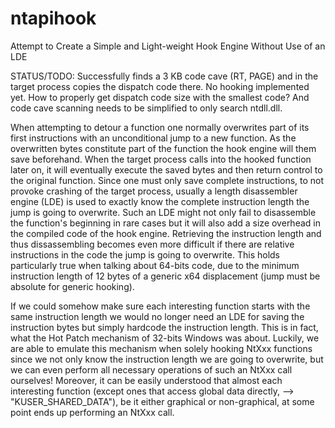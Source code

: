 # ntapihook
Attempt to Create a Simple and Light-weight Hook Engine Without Use of an LDE

STATUS/TODO: Successfully finds a 3 KB code cave (RT, PAGE) and in the target process copies the dispatch code there. No hooking implemented yet.
How to properly get dispatch code size with the smallest code? And code cave scanning needs to be simplified to only search ntdll.dll.

When attempting to detour a function one normally overwrites part of its first instructions with an unconditional jump to a new function. As the overwritten bytes constitute part of the function the hook engine will them save beforehand. When the target process calls into the hooked function later on, it will eventually execute the saved bytes and then return control to the original function.
Since one must only save complete instructions, to not provoke crashing of the target process, usually a length disassembler engine (LDE) is used to exactly know the complete instruction length the jump is going to overwrite. Such an LDE might not only fail to disassemble the function's beginning in rare cases but it will also add a size overhead in the compiled code of the hook engine.
Retrieving the instruction length and thus dissassembling becomes even more difficult if there are relative instructions in the code the jump is going to overwrite. This holds particularly true when talking about 64-bits code, due to the minimum instruction length of 12 bytes of a generic x64 displacement (jump must be absolute for generic hooking).

If we could somehow make sure each interesting function starts with the same instruction length we would no longer need an LDE for saving the instruction bytes but simply hardcode the instruction length. This is in fact, what the Hot Patch mechanism of 32-bits Windows was about.
Luckily, we are able to emulate this mechanism when solely hooking NtXxx functions since we not only know the instruction length we are going to overwrite, but we can even perform all necessary operations of such an NtXxx call ourselves!
Moreover, it can be easily understood that almost each interesting function (except ones that access global data directly, --> "KUSER_SHARED_DATA"), be it either graphical or non-graphical, at some point ends up performing an NtXxx call.
